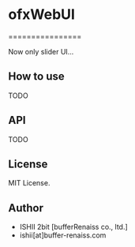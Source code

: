 # ofxWebUI
================

Now only slider UI...

## How to use

TODO

## API

TODO

## License

MIT License.

## Author

* ISHII 2bit [bufferRenaiss co., ltd.]
* ishii[at]buffer-renaiss.com
